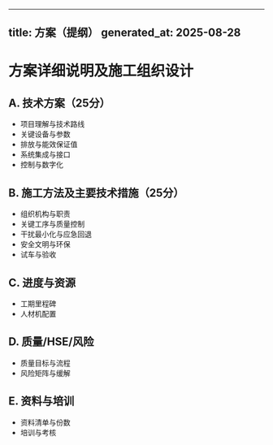 ---
 title: 方案（提纲）
 generated_at: 2025-08-28
 ---
 
 # 方案详细说明及施工组织设计

## A. 技术方案（25分）
- 项目理解与技术路线
- 关键设备与参数
- 排放与能效保证值
- 系统集成与接口
- 控制与数字化

## B. 施工方法及主要技术措施（25分）
- 组织机构与职责
- 关键工序与质量控制
- 干扰最小化与应急回退
- 安全文明与环保
- 试车与验收

## C. 进度与资源
- 工期里程碑
- 人材机配置

## D. 质量/HSE/风险
- 质量目标与流程
- 风险矩阵与缓解

## E. 资料与培训
- 资料清单与份数
- 培训与考核

